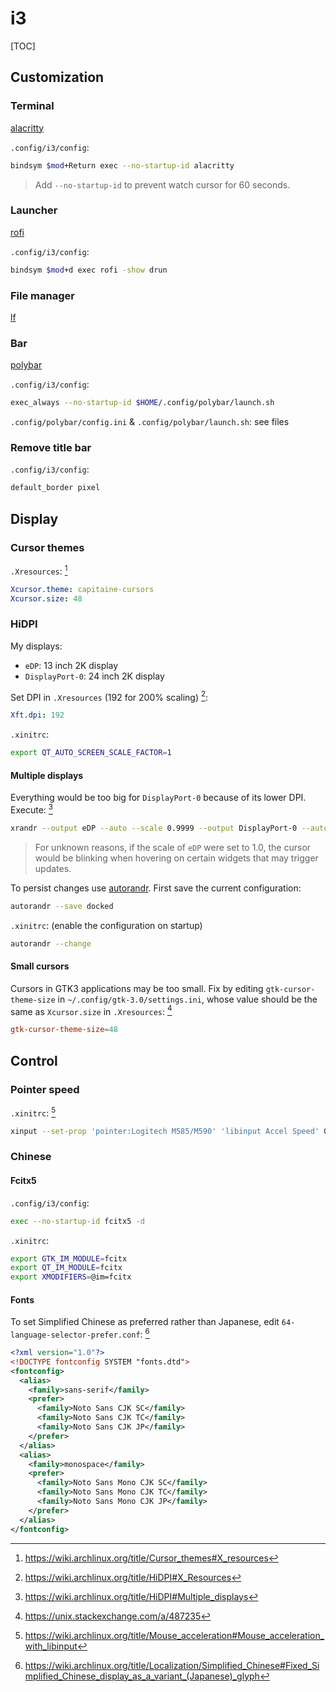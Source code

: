 # i3

[TOC]

## Customization

### Terminal

[alacritty](https://github.com/alacritty/alacritty)

`.config/i3/config`:

```sh
bindsym $mod+Return exec --no-startup-id alacritty
```

> Add `--no-startup-id` to prevent watch cursor for 60 seconds.

### Launcher

[rofi](https://github.com/davatorium/rofi)

`.config/i3/config`:

```sh
bindsym $mod+d exec rofi -show drun
```

### File manager

[lf](https://github.com/gokcehan/lf)

### Bar

[polybar](https://github.com/polybar/polybar)

`.config/i3/config`:

```sh
exec_always --no-startup-id $HOME/.config/polybar/launch.sh
```

`.config/polybar/config.ini` & `.config/polybar/launch.sh`: see files

### Remove title bar

`.config/i3/config`:

```sh
default_border pixel
```

## Display

### Cursor themes

`.Xresources`: [^wiki_cursor_conf]

```yml
Xcursor.theme: capitaine-cursors
Xcursor.size: 48
```

[^wiki_cursor_conf]: https://wiki.archlinux.org/title/Cursor_themes#X_resources

### HiDPI

My displays:
- `eDP`: 13 inch 2K display
- `DisplayPort-0`: 24 inch 2K display

Set DPI in `.Xresources` (192 for 200% scaling) [^wiki_dpi]:

```yml
Xft.dpi: 192
```

`.xinitrc`:

```sh
export QT_AUTO_SCREEN_SCALE_FACTOR=1
```

[^wiki_dpi]: https://wiki.archlinux.org/title/HiDPI#X_Resources

#### Multiple displays

Everything would be too big for `DisplayPort-0` because of its lower DPI. Execute: [^wiki_multi_fix]

```sh
xrandr --output eDP --auto --scale 0.9999 --output DisplayPort-0 --auto --primary --scale 1.75 --right-of eDP
```

> For unknown reasons, if the scale of `eDP` were set to 1.0, the cursor would be blinking when hovering on certain widgets that may trigger updates.

To persist changes use [autorandr](https://github.com/phillipberndt/autorandr). First save the current configuration:

```sh
autorandr --save docked
```

`.xinitrc`: (enable the configuration on startup)

```sh
autorandr --change
```

[^wiki_multi_fix]: https://wiki.archlinux.org/title/HiDPI#Multiple_displays

#### Small cursors

Cursors in GTK3 applications may be too small. Fix by editing `gtk-cursor-theme-size` in `~/.config/gtk-3.0/settings.ini`, whose value should be the same as `Xcursor.size` in `.Xresources`: [^cursor_fix]

```toml
gtk-cursor-theme-size=48
```

[^cursor_fix]: https://unix.stackexchange.com/a/487235

## Control

### Pointer speed

`.xinitrc`: [^wiki_mouse]

```sh
xinput --set-prop 'pointer:Logitech M585/M590' 'libinput Accel Speed' 0.8
```

[^wiki_mouse]: https://wiki.archlinux.org/title/Mouse_acceleration#Mouse_acceleration_with_libinput

### Chinese

#### Fcitx5

`.config/i3/config`:

```sh
exec --no-startup-id fcitx5 -d
```

`.xinitrc`:

```sh
export GTK_IM_MODULE=fcitx
export QT_IM_MODULE=fcitx
export XMODIFIERS=@im=fcitx
```

#### Fonts

To set Simplified Chinese as preferred rather than Japanese, edit `64-language-selector-prefer.conf`: [^wiki_font]

```xml
<?xml version="1.0"?>
<!DOCTYPE fontconfig SYSTEM "fonts.dtd">
<fontconfig>
  <alias>
    <family>sans-serif</family>
    <prefer>
      <family>Noto Sans CJK SC</family>
      <family>Noto Sans CJK TC</family>
      <family>Noto Sans CJK JP</family>
    </prefer>
  </alias>
  <alias>
    <family>monospace</family>
    <prefer>
      <family>Noto Sans Mono CJK SC</family>
      <family>Noto Sans Mono CJK TC</family>
      <family>Noto Sans Mono CJK JP</family>
    </prefer>
  </alias>
</fontconfig>
```

[^wiki_font]: https://wiki.archlinux.org/title/Localization/Simplified_Chinese#Fixed_Simplified_Chinese_display_as_a_variant_(Japanese)_glyph

